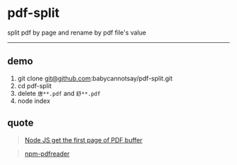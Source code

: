 # pdf-split

split pdf by page and rename by pdf file's value

---

## demo

1. git clone git@github.com:babycannotsay/pdf-split.git
2. cd pdf-split
3. delete `唐**.pdf` and `舒**.pdf`
4. node index

## quote

> [Node JS get the first page of PDF buffer](https://stackoverflow.com/questions/42512982/node-js-get-the-first-page-of-pdf-buffer)

> [npm-pdfreader](https://github.com/adrienjoly/npm-pdfreader)
